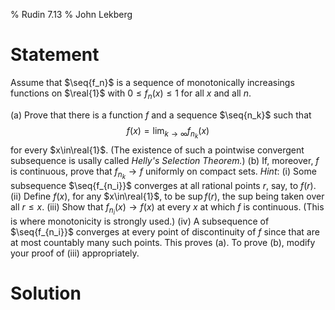% Rudin 7.13
% John Lekberg

# Statement

Assume that $\seq{f_n}$ is a sequence of monotonically increasings functions on $\real{1}$ with $0\leq f_n(x) \leq 1$ for all $x$ and all $n$.

(a) Prove that there is a function $f$ and a sequence $\seq{n_k}$ such that
$$
f(x) = \lim_{k\to\infty}f_{n_k}(x)
$$
for every $x\in\real{1}$.
(The existence of such a pointwise convergent subsequence is usally called *Helly's Selection Theorem.*)
(b) If, moreover, $f$ is continuous, prove that $f_{n_k}\to f$ uniformly on compact sets.
    *Hint*:
    (i) Some subsequence $\seq{f_{n_i}}$ converges at all rational points $r$, say, to $f(r)$.
    (ii) Define $f(x)$, for any $x\in\real{1}$, to be $\sup f(r)$, the sup being taken over all $r \leq x$.
    (iii) Show that $f_{n_i}(x)\to f(x)$ at every $x$ at which $f$ is continuous.
    (This is where monotonicity is strongly used.)
    (iv) A subsequence of $\seq{f_{n_i}}$ converges at every point of discontinuity of $f$ since that are at most countably many such points.
    This proves (a).
    To prove (b), modify your proof of (iii) appropriately.

# Solution
